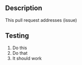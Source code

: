 ## Description

This pull request addresses (issue)

## Testing

1. Do this
2. Do that
3. It should work

